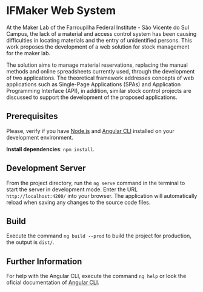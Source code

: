 # IFMaker Web System

At the Maker Lab of the Farroupilha Federal Institute - São Vicente do Sul Campus, the lack of a material and access control system has been causing difficulties in locating materials and the entry of unidentified persons. This work proposes the development of a web solution for stock management for the maker lab. 

The solution aims to manage material reservations, replacing the manual methods and online spreadsheets currently used, through the development of two applications. The theoretical framework addresses concepts of web applications such as Single-Page Applications (SPAs) and Application Programming Interface (API), in addition, similar stock control projects are discussed to support the development of the proposed applications.

## Prerequisites

Please, verify if you have [Node.js](https://nodejs.org/en) and [Angular CLI](https://angular.io/cli) installed on your development environment.

**Install dependencies**: `npm install`.

## Development Server

From the project directory, run the `ng serve` command in the terminal to start the server in development mode. Enter the URL `http://localhost:4200/` into your browser. The application will automatically reload when saving any changes to the source code files. 

## Build

Execute the command `ng build --prod` to build the project for production, the output is `dist/`. 

## Further Information

For help with the Angular CLI, execute the command `ng help` or look the oficial documentation of [Angular CLI](https://angular.io/cli).
